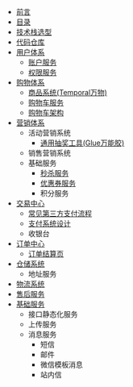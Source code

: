- [前言](/)
- [目录](/guide)
- [技术栈选型](/?id=技术栈选型)
- [代码仓库](/?id=代码仓库)
- [用户体系](/src/account/?id=用户体系)
    + [账户服务](/src/account/?id=架构设计)
    + [权限服务](/src/account/?id=后台权限管理)
- [购物体系](/src/shopping/cart?id=购物体系)
    + [商品系统(Temporal万物)](/src/shopping/product?id=商品系统)
    + [购物车服务](/src/shopping/cart?id=购物车服务)
    + [购物车架构](/src/shopping/cart?id=购物车架构)
- [营销体系](/src/promotion/?id=营销体系)
    + 活动营销系统
        * [通用抽奖工具(Glue万能胶)](/src/promotion/glue)
    + 销售营销系统
    + 基础服务
        * [秒杀服务](/src/promotion/seckill?id=秒杀服务)
        * [优惠券服务](/src/promotion/coupon?id=优惠券服务)
        * 积分服务
- [交易中心](/src/trade/)
    + [常见第三方支付流程](/src/trade/?id=常见第三方支付流程)
    + [支付系统设计](/src/trade/?id=支付系统设计)
    + 收银台
- [订单中心](/src/order/)
    + [订单结算页](/src/order/checkout)
- [仓储系统](/src/warehouse/)
    + 地址服务
- [物流系统](/src/express/)
- [售后服务](/src/aftersale/)
- [基础服务](/src/base/)
    + 接口静态化服务
    + 上传服务
    + 消息服务
        * 短信
        * 邮件
        * 微信模板消息
        * 站内信